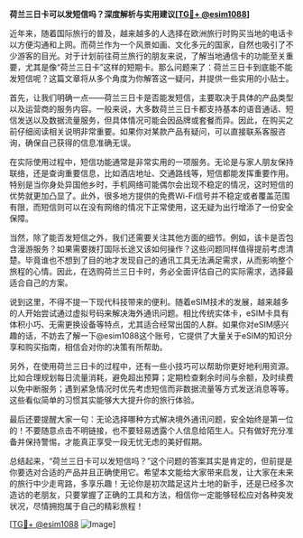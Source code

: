 **荷兰三日卡可以发短信吗？深度解析与实用建议[[TG💪+ @esim1088](https://t.me/s/esim1088)]**

近年来，随着国际旅行的普及，越来越多的人选择在欧洲旅行时购买当地的电话卡以方便沟通和上网。而荷兰作为一个风景如画、文化多元的国家，自然也吸引了不少游客的目光。对于计划前往荷兰旅行的朋友来说，了解当地通信卡的功能至关重要，尤其是像“荷兰三日卡”这样的短期卡。那么问题来了：荷兰三日卡到底能不能发短信呢？这篇文章将从多个角度为你解答这一疑问，并提供一些实用的小贴士。

首先，让我们明确一点——荷兰三日卡是否能发短信，主要取决于具体的产品类型以及运营商的服务内容。一般来说，大多数荷兰三日卡都支持基本的语音通话、短信发送以及数据流量服务，但具体情况可能会因品牌或套餐而异。因此，在购买之前仔细阅读相关说明非常重要。如果你对某款产品有疑问，可以直接联系客服咨询，确保自己获得的信息准确无误。

在实际使用过程中，短信功能通常是非常实用的一项服务。无论是与家人朋友保持联络，还是查询重要信息，比如酒店地址、交通路线等，短信都能发挥重要作用。特别是当你身处异国他乡时，手机网络可能偶尔会出现不稳定的情况，这时短信的优势就更加凸显了。此外，很多地方提供的免费Wi-Fi信号并不稳定或者覆盖范围有限，而短信则可以在没有网络的情况下正常使用，这无疑为出行增添了一份安全保障。

当然，除了能否发短信之外，我们还需要关注其他方面的细节。例如，该卡是否包含漫游服务？如果需要拨打国际长途又该如何操作？这些问题同样值得提前考虑清楚。毕竟谁也不想到了目的地才发现自己的通讯工具无法满足需求，从而影响整个旅程的心情。因此，在选购荷兰三日卡时，务必全面评估自己的实际需求，选择最适合自己的方案。

说到这里，不得不提一下现代科技带来的便利。随着eSIM技术的发展，越来越多的人开始尝试通过虚拟号码来解决海外通讯问题。相比传统实体卡，eSIM卡具有体积小巧、无需更换设备等特点，尤其适合经常出国的人群。如果你对eSIM感兴趣的话，不妨去了解一下@esim1088这个账号，它提供了大量关于eSIM的知识分享和购买指南，相信会对你的决策有所帮助。

另外，在使用荷兰三日卡的过程中，还有一些小技巧可以帮助你更好地利用资源。比如合理规划每日流量消耗，避免超出预算；定期检查剩余时间与余额，及时续费以免中断服务；遇到紧急情况时优先考虑短信而非数据流量等方式发送消息等等。这些看似简单的习惯其实能够大大提升你的旅行体验。

最后还要提醒大家一句：无论选择哪种方式解决境外通讯问题，安全始终是第一位的！不要随意点击不明链接，也不要轻易透露个人信息给陌生人。只有做好充分准备并保持警惕，才能真正享受一段无忧无虑的美好假期。

总结起来，“荷兰三日卡可以发短信吗？”这个问题的答案其实是肯定的，但前提是你要选对合适的产品并且正确使用它。希望本文能给大家带来启发，让大家在未来的旅行中少走弯路，多享乐趣！无论你是初次踏足这片土地的新手，还是已经多次造访的老朋友，只要掌握了正确的工具和方法，相信你一定能够轻松应对各种突发状况，尽情拥抱属于自己的精彩旅程！

[[TG💪+ @esim1088](https://t.me/s/esim1088) ![Image](https://i.postimg.cc/4NQfJmqS/Snipaste-2025-05-13-00-14-12.png)]